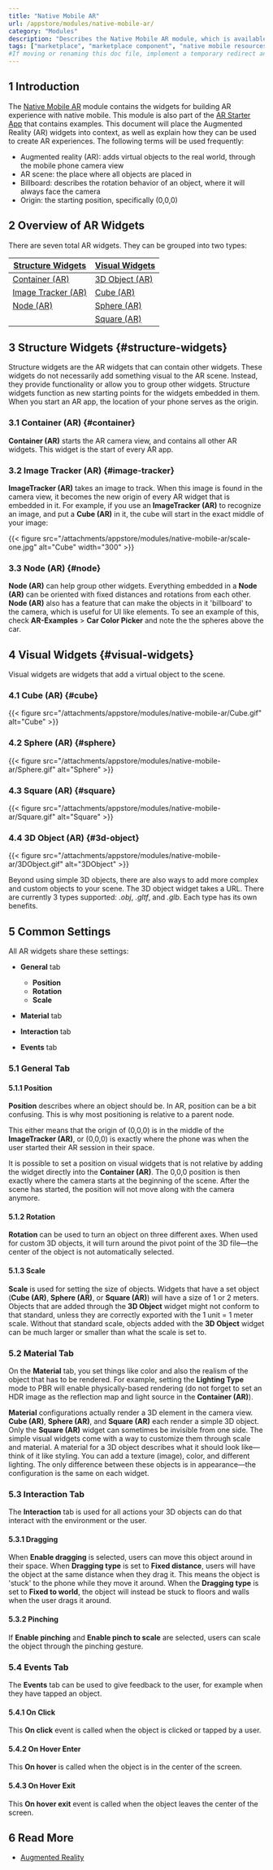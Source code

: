 ```yaml
---
title: "Native Mobile AR"
url: /appstore/modules/native-mobile-ar/
category: "Modules"
description: "Describes the Native Mobile AR module, which is available in the Mendix Marketplace."
tags: ["marketplace", "marketplace component", "native mobile resources", "platform support"]
#If moving or renaming this doc file, implement a temporary redirect and let the respective team know they should update the URL in the product. See Mapping to Products for more details. 
---
```


## 1 Introduction

The [Native Mobile AR](https://marketplace.mendix.com/link/component/117209) module contains the widgets for building AR experience with native mobile. This module is also part of the [AR Starter App](https://marketplace.mendix.com/link/component/117211) that contains examples. This document will place the Augmented Reality (AR) widgets into context, as well as explain how they can be used to create AR experiences. The following terms will be used frequently:

* Augmented reality (AR): adds virtual objects to the real world, through the mobile phone camera view
* AR scene: the place where all objects are placed in
* Billboard: describes the rotation behavior of an object, where it will always face the camera
* Origin: the starting position, specifically (0,0,0)

## 2 Overview of AR Widgets

There are seven total AR widgets. They can be grouped into two types:

| [Structure Widgets](#structure-widgets) | [Visual Widgets](#visual-widgets) |
| --------------------------------------- | --------------------------------- |
| [Container (AR)](#container)            | [3D Object (AR)](#3d-object)      |
| [Image Tracker (AR)](#image-tracker)    | [Cube (AR)](#cube)                |
| [Node (AR)](#node)                      | [Sphere (AR)](#sphere)            |
|                                         | [Square (AR)](#square)            |

## 3 Structure Widgets {#structure-widgets}

Structure widgets are the AR widgets that can contain other widgets. These widgets do not necessarily add something visual to the AR scene. Instead, they provide functionality or allow you to group other widgets. Structure widgets function as new starting points for the widgets embedded in them. When you start an AR app, the location of your phone serves as the origin.

### 3.1 Container (AR) {#container}

**Container (AR)** starts the AR camera view, and contains all other AR widgets. This widget is the start of every AR app.

### 3.2 Image Tracker (AR) {#image-tracker}

**ImageTracker (AR)** takes an image to track. When this image is found in the camera view, it becomes the new origin of
every AR widget that is embedded in it. For example, if you use an **ImageTracker (AR)** to recognize an image, and put a
**Cube (AR)** in it, the cube will start in the exact middle of your image:

{{< figure src="/attachments/appstore/modules/native-mobile-ar/scale-one.jpg" alt="Cube"   width="300"  >}}

### 3.3 Node (AR) {#node}

**Node (AR)** can help group other widgets. Everything embedded in a **Node (AR)** can be oriented with fixed distances and rotations from each other. **Node (AR)** also has a feature that can make the objects in it 'billboard' to the camera, which is useful for UI like elements. To see an example of this, check **AR-Examples** > **Car Color Picker** and note the the spheres above the car.

## 4 Visual Widgets {#visual-widgets}

Visual widgets are widgets that add a virtual object to the scene.

### 4.1 Cube (AR) {#cube}

{{< figure src="/attachments/appstore/modules/native-mobile-ar/Cube.gif" alt="Cube" >}}

### 4.2 Sphere (AR) {#sphere}

{{< figure src="/attachments/appstore/modules/native-mobile-ar/Sphere.gif" alt="Sphere" >}}

### 4.3 Square (AR) {#square}

{{< figure src="/attachments/appstore/modules/native-mobile-ar/Square.gif" alt="Square" >}}

### 4.4 3D Object (AR) {#3d-object}

{{< figure src="/attachments/appstore/modules/native-mobile-ar/3DObject.gif" alt="3DObject" >}}

Beyond using simple 3D objects, there are also ways to add more complex and custom objects to your scene. The 3D object widget takes a URL. There are currently 3 types supported: *.obj*, *.gltf*, and *.glb*. Each type has its own benefits. 

## 5 Common Settings

All AR widgets share these settings:

* **General** tab
  * **Position**
  * **Rotation**
  * **Scale**

* **Material** tab
* **Interaction** tab
* **Events** tab

### 5.1 General Tab

#### 5.1.1 Position

**Position** describes where an object should be. In AR, position can be a bit confusing. This is why most positioning is relative to a parent node.

This either means that the origin of (0,0,0) is in the middle of the **ImageTracker (AR)**, or (0,0,0) is exactly where the phone was when the user started their AR session in their space. 

It is possible to set a position on visual widgets that is not relative by adding the widget directly into the **Container (AR)**. The 0,0,0 position is then exactly where the camera starts at the beginning of the scene. After the scene has started, the position will not move along with the camera anymore.

#### 5.1.2 Rotation

**Rotation** can be used to turn an object on three different axes. When used for custom 3D objects, it will turn around the pivot point of the 3D file—the center of the object is not automatically selected.

#### 5.1.3 Scale

**Scale** is used for setting the size of objects. Widgets that have a set object (**Cube (AR)**, **Sphere (AR)**, or **Square (AR)**) will have a size of 1 or 2 meters. Objects that are added through the **3D Object** widget might not conform to that standard, unless they are correctly exported with the 1 unit = 1 meter scale. Without that standard scale, objects added with the **3D Object** widget can be much larger or smaller than what the scale is set to.

### 5.2 Material Tab

On the **Material** tab, you set things like color and also the realism of the object that has to be rendered. For example, setting the **Lighting Type** mode to PBR will enable physically-based rendering (do not forget to set an HDR image as the reflection map and light source in the **Container (AR)**).

**Material** configurations actually render a 3D element in the camera view. **Cube (AR)**, **Sphere (AR)**, and **Square (AR)** each render a simple 3D object. Only the **Square (AR)** widget can sometimes be invisible from one side. The simple visual widgets come with a way to customize them through scale and material. A material for a 3D object describes what it should look like—think of it like styling. You can add a texture (image), color, and different lighting. The only difference between these objects is in appearance—the configuration is the same on each widget.

### 5.3 Interaction Tab

The **Interaction** tab is used for all actions your 3D objects can do that interact with the environment or the user.

#### 5.3.1 Dragging

When **Enable dragging** is selected, users can move this object around in their space. When **Dragging type** is set to **Fixed distance**, users will have the object at the same distance when they drag it. This means the object is 'stuck' to the phone while they move it around. When the **Dragging type** is set to **Fixed to world**, the object will instead be stuck to floors and walls when the user drags it around.

#### 5.3.2 Pinching

If **Enable pinching** and **Enable pinch to scale** are selected, users can scale the object through the pinching gesture.

### 5.4 Events Tab

The **Events** tab can be used to give feedback to the user, for example when they have tapped an object. 

#### 5.4.1 On Click

This **On click** event is called when the object is clicked or tapped by a user. 

#### 5.4.2 On Hover Enter

This **On hover** is called when the object is in the center of the screen. 

#### 5.4.3 On Hover Exit

This **On hover exit** event is called when the object leaves the center of the screen.

## 6 Read More

* [Augmented Reality](/refguide/mobile/using-mobile-capabilities/augmented-reality/)
